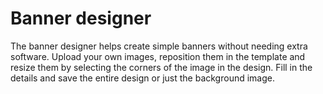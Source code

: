 # Banner designer

The banner designer helps create simple banners without needing extra software. Upload your own images, reposition them in the template and resize them by selecting the corners of the image in the design. Fill in the details and save the entire design or just the background image.
